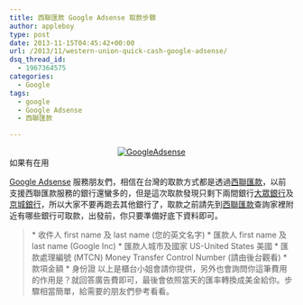 ```yaml
---
title: 西聯匯款 Google Adsense 取款步驟
author: appleboy
type: post
date: 2013-11-15T04:45:42+00:00
url: /2013/11/western-union-quick-cash-google-adsense/
dsq_thread_id:
  - 1967364575
categories:
  - Google
tags:
  - google
  - Google Adsense
  - 西聯匯款

---
```

<div style="margin:0 auto; text-align:center">
  <a href="https://www.flickr.com/photos/appleboy/10864787693/" title="GoogleAdsense by appleboy46, on Flickr"><img src="https://i0.wp.com/farm6.staticflickr.com/5500/10864787693_63f54411b8_n.jpg?resize=320%2C133&#038;ssl=1" alt="GoogleAdsense" data-recalc-dims="1" /></a>
</div> 如果有在用 

<a href="https://www.google.com/adsense/" target="_blank">Google Adsense</a> 服務朋友們，相信在台灣的取款方式都是透過<a href="http://www.westernunion.tw/tc/" target="_blank">西聯匯款</a>，以前支援西聯匯款服務的銀行還蠻多的，但是這次取款發現只剩下兩間銀行<a href="http://www.tcbank.com.tw" target="_blank">大眾銀行</a>及<a href="http://www.ktb.com.tw/" target="_blank">京城銀行</a>，所以大家不要再跑去其他銀行了，取款之前請先到<a href="http://www.westernunion.tw/tc/" target="_blank">西聯匯款</a>查詢家裡附近有哪些銀行可取款，出發前，你只要準備好底下資料即可。 

> \* 收件人 first name 及 last name (您的英文名字) \* 匯款人 first name 及 last name (Google Inc) \* 匯款人城市及國家 US-United States 美國 \* 匯款處理編號 (MTCN) Money Transfer Control Number (請由後台觀看) \* 款項金額 \* 身份證 以上是櫃台小姐會請你提供，另外也會詢問你這筆費用的作用是？就回答廣告費即可，最後會依照當天的匯率轉換成美金給你。步驟相當簡單，給需要的朋友們參考看看。